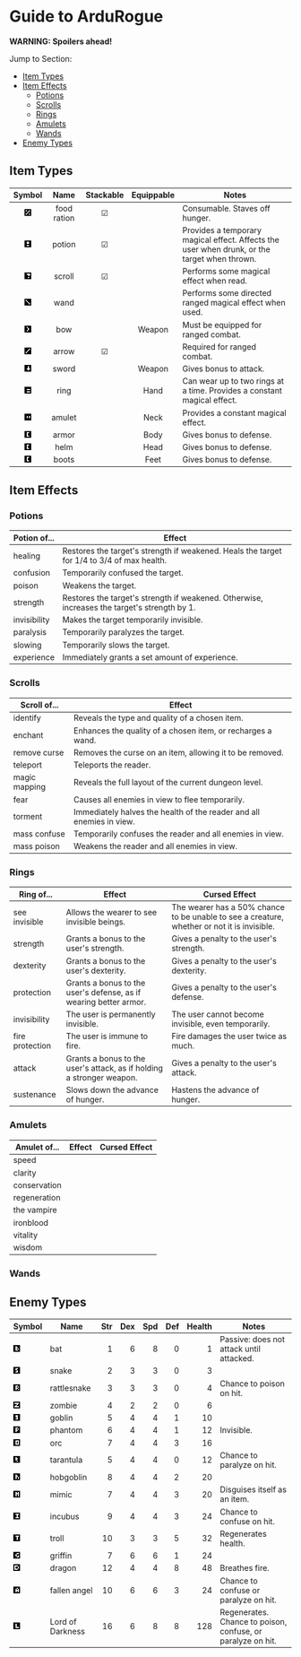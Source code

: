 # Guide to ArduRogue

**WARNING: Spoilers ahead!**

Jump to Section:
- [Item Types](#itemtypes)
- [Item Effects](#itemeffects)
   - [Potions](#potions)
   - [Scrolls](#scrolls)
   - [Rings](#rings)
   - [Amulets](#amulets)
   - [Wands](#wands)
- [Enemy Types](#enemytypes)

## Item Types <a name="itemtypes"></a>

| Symbol | Name        | Stackable | Equippable | Notes |
| :-: | :-: | :-: | :-: | - |
| ![](img/food.png)   | food ration | &#9745; |        | Consumable. Staves off hunger. |
| ![](img/potion.png) | potion      | &#9745; |        | Provides a temporary magical effect. Affects the user when drunk, or the target when thrown. |
| ![](img/scroll.png) | scroll      | &#9745; |        | Performs some magical effect when read. |
| ![](img/wand.png)   | wand        |         |        | Performs some directed ranged magical effect when used. |
| ![](img/bow.png)    | bow         |         | Weapon | Must be equipped for ranged combat. |
| ![](img/arrow.png)  | arrow       | &#9745; |        | Required for ranged combat. |
| ![](img/sword.png)  | sword       |         | Weapon | Gives bonus to attack. |
| ![](img/ring.png)   | ring        |         | Hand   | Can wear up to two rings at a time. Provides a constant magical effect. |
| ![](img/amulet.png) | amulet      |         | Neck   | Provides a constant magical effect. |
| ![](img/armor.png)  | armor       |         | Body   | Gives bonus to defense. |
| ![](img/armor.png)  | helm        |         | Head   | Gives bonus to defense. |
| ![](img/armor.png)  | boots       |         | Feet   | Gives bonus to defense. |

## Item Effects <a name="itemeffects"></a>

### Potions <a name="potions"></a>

| Potion of... | Effect |
| - | - |
| healing | Restores the target's strength if weakened. Heals the target for 1/4 to 3/4 of max health. |
| confusion | Temporarily confused the target. |
| poison | Weakens the target. |
| strength | Restores the target's strength if weakened. Otherwise, increases the target's strength by 1. |
| invisibility | Makes the target temporarily invisible. |
| paralysis | Temporarily paralyzes the target. |
| slowing | Temporarily slows the target. |
| experience | Immediately grants a set amount of experience. |

### Scrolls <a name="scrolls"></a>

| Scroll of... | Effect |
| - | - |
| identify | Reveals the type and quality of a chosen item. |
| enchant | Enhances the quality of a chosen item, or recharges a wand. |
| remove curse | Removes the curse on an item, allowing it to be removed. |
| teleport | Teleports the reader. |
| magic mapping | Reveals the full layout of the current dungeon level. |
| fear | Causes all enemies in view to flee temporarily. |
| torment | Immediately halves the health of the reader and all enemies in view. |
| mass confuse | Temporarily confuses the reader and all enemies in view. |
| mass poison | Weakens the reader and all enemies in view. |

### Rings <a name="rings"></a>

| Ring of... | Effect | Cursed Effect |
| - | - | - |
| see invisible | Allows the wearer to see invisible beings. | The wearer has a 50% chance to be unable to see a creature, whether or not it is invisible. |
| strength | Grants a bonus to the user's strength. | Gives a penalty to the user's strength. |
| dexterity | Grants a bonus to the user's dexterity. | Gives a penalty to the user's dexterity. |
| protection | Grants a bonus to the user's defense, as if wearing better armor. | Gives a penalty to the user's defense. |
| invisibility | The user is permanently invisible. | The user cannot become invisible, even temporarily. |
| fire protection | The user is immune to fire. | Fire damages the user twice as much. |
| attack | Grants a bonus to the user's attack, as if holding a stronger weapon. | Gives a penalty to the user's attack. |
| sustenance | Slows down the advance of hunger. | Hastens the advance of hunger. |

### Amulets <a name="amulets"></a>

| Amulet of... | Effect | Cursed Effect |
| - | - | - |
| speed | 
| clarity | 
| conservation |
| regeneration |
| the vampire |
| ironblood |
| vitality |
| wisdom |

### Wands <a name="wands"></a>

## Enemy Types <a name="enemytypes"></a>

| Symbol | Name | Str | Dex | Spd | Def | Health | Notes |
| - | - | -: | -: | -: | -: | -: | - |
| ![](img/bat.png)         | bat              |  1 | 6 | 8 | 0 |   1 | Passive: does not attack until attacked. |
| ![](img/snake.png)       | snake            |  2 | 3 | 3 | 0 |   3 |  |
| ![](img/rattlesnake.png) | rattlesnake      |  3 | 3 | 3 | 0 |   4 | Chance to poison on hit. |
| ![](img/zombie.png)      | zombie           |  4 | 2 | 2 | 0 |   6 |  |
| ![](img/goblin.png)      | goblin           |  5 | 4 | 4 | 1 |  10 |  |
| ![](img/phantom.png)     | phantom          |  6 | 4 | 4 | 1 |  12 | Invisible. |
| ![](img/orc.png)         | orc              |  7 | 4 | 4 | 3 |  16 |  |
| ![](img/tarantula.png)   | tarantula        |  5 | 4 | 4 | 0 |  12 | Chance to paralyze on hit. |
| ![](img/hobgoblin.png)   | hobgoblin        |  8 | 4 | 4 | 2 |  20 |  |
| ![](img/mimic.png)       | mimic            |  7 | 4 | 4 | 3 |  20 | Disguises itself as an item. |
| ![](img/incubus.png)     | incubus          |  9 | 4 | 4 | 3 |  24 | Chance to confuse on hit. |
| ![](img/troll.png)       | troll            | 10 | 3 | 3 | 5 |  32 | Regenerates health. |
| ![](img/griffin.png)     | griffin          |  7 | 6 | 6 | 1 |  24 |  |
| ![](img/dragon.png)      | dragon           | 12 | 4 | 4 | 8 |  48 | Breathes fire. |
| ![](img/angel.png)       | fallen angel     | 10 | 6 | 6 | 3 |  24 | Chance to confuse or paralyze on hit. |
| ![](img/darkness.png)    | Lord of Darkness | 16 | 6 | 8 | 8 | 128 | Regenerates. Chance to poison, confuse, or paralyze on hit. |
